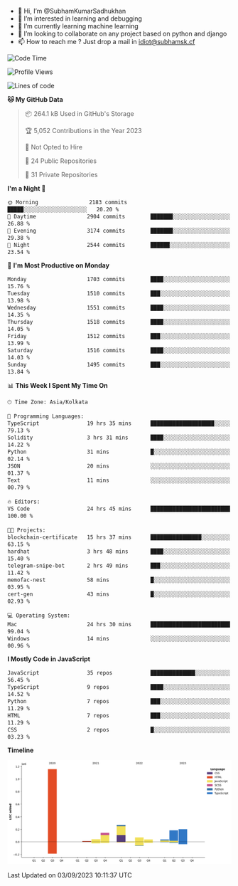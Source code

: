 - 👋 Hi, I’m @SubhamKumarSadhukhan
- 👀 I’m interested in learning and debugging
- 🌱 I’m currently learning machine learning
- 💞️ I’m looking to collaborate on any project based on python and django
- 📫 How to reach me ?
      Just drop a mail in idiot@subhamsk.cf

<!---
SubhamKumarSadhukhan/SubhamKumarSadhukhan is a ✨ special ✨ repository because its `README.md` (this file) appears on your GitHub profile.
You can click the Preview link to take a look at your changes.
--->


<!--START_SECTION:waka-->
![Code Time](http://img.shields.io/badge/Code%20Time-1%2C541%20hrs%2019%20mins-blue)

![Profile Views](http://img.shields.io/badge/Profile%20Views-14-blue)

![Lines of code](https://img.shields.io/badge/From%20Hello%20World%20I%27ve%20Written-2.2%20million%20lines%20of%20code-blue)

**🐱 My GitHub Data** 

> 📦 264.1 kB Used in GitHub's Storage 
 > 
> 🏆 5,052 Contributions in the Year 2023
 > 
> 🚫 Not Opted to Hire
 > 
> 📜 24 Public Repositories 
 > 
> 🔑 31 Private Repositories 
 > 
**I'm a Night 🦉** 

```text
🌞 Morning                2183 commits        █████░░░░░░░░░░░░░░░░░░░░   20.20 % 
🌆 Daytime                2904 commits        ███████░░░░░░░░░░░░░░░░░░   26.88 % 
🌃 Evening                3174 commits        ███████░░░░░░░░░░░░░░░░░░   29.38 % 
🌙 Night                  2544 commits        ██████░░░░░░░░░░░░░░░░░░░   23.54 % 
```
📅 **I'm Most Productive on Monday** 

```text
Monday                   1703 commits        ████░░░░░░░░░░░░░░░░░░░░░   15.76 % 
Tuesday                  1510 commits        ███░░░░░░░░░░░░░░░░░░░░░░   13.98 % 
Wednesday                1551 commits        ████░░░░░░░░░░░░░░░░░░░░░   14.35 % 
Thursday                 1518 commits        ████░░░░░░░░░░░░░░░░░░░░░   14.05 % 
Friday                   1512 commits        ███░░░░░░░░░░░░░░░░░░░░░░   13.99 % 
Saturday                 1516 commits        ████░░░░░░░░░░░░░░░░░░░░░   14.03 % 
Sunday                   1495 commits        ███░░░░░░░░░░░░░░░░░░░░░░   13.84 % 
```


📊 **This Week I Spent My Time On** 

```text
🕑︎ Time Zone: Asia/Kolkata

💬 Programming Languages: 
TypeScript               19 hrs 35 mins      ████████████████████░░░░░   79.13 % 
Solidity                 3 hrs 31 mins       ████░░░░░░░░░░░░░░░░░░░░░   14.22 % 
Python                   31 mins             █░░░░░░░░░░░░░░░░░░░░░░░░   02.14 % 
JSON                     20 mins             ░░░░░░░░░░░░░░░░░░░░░░░░░   01.37 % 
Text                     11 mins             ░░░░░░░░░░░░░░░░░░░░░░░░░   00.79 % 

🔥 Editors: 
VS Code                  24 hrs 45 mins      █████████████████████████   100.00 % 

🐱‍💻 Projects: 
blockchain-certificate   15 hrs 37 mins      ████████████████░░░░░░░░░   63.15 % 
hardhat                  3 hrs 48 mins       ████░░░░░░░░░░░░░░░░░░░░░   15.40 % 
telegram-snipe-bot       2 hrs 49 mins       ███░░░░░░░░░░░░░░░░░░░░░░   11.42 % 
memofac-nest             58 mins             █░░░░░░░░░░░░░░░░░░░░░░░░   03.95 % 
cert-gen                 43 mins             █░░░░░░░░░░░░░░░░░░░░░░░░   02.93 % 

💻 Operating System: 
Mac                      24 hrs 30 mins      █████████████████████████   99.04 % 
Windows                  14 mins             ░░░░░░░░░░░░░░░░░░░░░░░░░   00.96 % 
```

**I Mostly Code in JavaScript** 

```text
JavaScript               35 repos            ██████████████░░░░░░░░░░░   56.45 % 
TypeScript               9 repos             ████░░░░░░░░░░░░░░░░░░░░░   14.52 % 
Python                   7 repos             ███░░░░░░░░░░░░░░░░░░░░░░   11.29 % 
HTML                     7 repos             ███░░░░░░░░░░░░░░░░░░░░░░   11.29 % 
CSS                      2 repos             █░░░░░░░░░░░░░░░░░░░░░░░░   03.23 % 
```



**Timeline**

![Lines of Code chart](https://raw.githubusercontent.com/SubhamKumarSadhukhan/SubhamKumarSadhukhan/main/assets/bar_graph.png)


 Last Updated on 03/09/2023 10:11:37 UTC
<!--END_SECTION:waka-->
